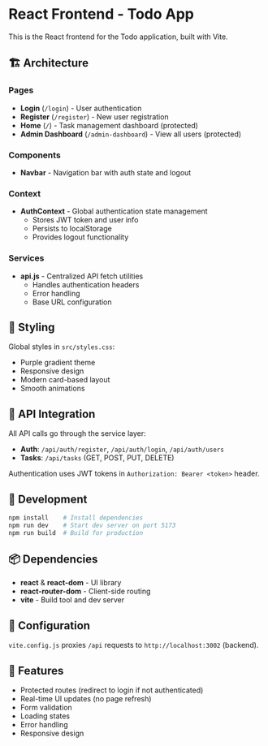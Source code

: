 # React Frontend - Todo App

This is the React frontend for the Todo application, built with Vite.

## 🏗️ Architecture

### Pages
- **Login** (`/login`) - User authentication
- **Register** (`/register`) - New user registration
- **Home** (`/`) - Task management dashboard (protected)
- **Admin Dashboard** (`/admin-dashboard`) - View all users (protected)

### Components
- **Navbar** - Navigation bar with auth state and logout

### Context
- **AuthContext** - Global authentication state management
  - Stores JWT token and user info
  - Persists to localStorage
  - Provides logout functionality

### Services
- **api.js** - Centralized API fetch utilities
  - Handles authentication headers
  - Error handling
  - Base URL configuration

## 🎨 Styling

Global styles in `src/styles.css`:
- Purple gradient theme
- Responsive design
- Modern card-based layout
- Smooth animations

## 🔌 API Integration

All API calls go through the service layer:
- **Auth**: `/api/auth/register`, `/api/auth/login`, `/api/auth/users`
- **Tasks**: `/api/tasks` (GET, POST, PUT, DELETE)

Authentication uses JWT tokens in `Authorization: Bearer <token>` header.

## 🚀 Development

```bash
npm install    # Install dependencies
npm run dev    # Start dev server on port 5173
npm run build  # Build for production
```

## 📦 Dependencies

- **react** & **react-dom** - UI library
- **react-router-dom** - Client-side routing
- **vite** - Build tool and dev server

## 🔧 Configuration

`vite.config.js` proxies `/api` requests to `http://localhost:3002` (backend).

## 🎯 Features

- Protected routes (redirect to login if not authenticated)
- Real-time UI updates (no page refresh)
- Form validation
- Loading states
- Error handling
- Responsive design
